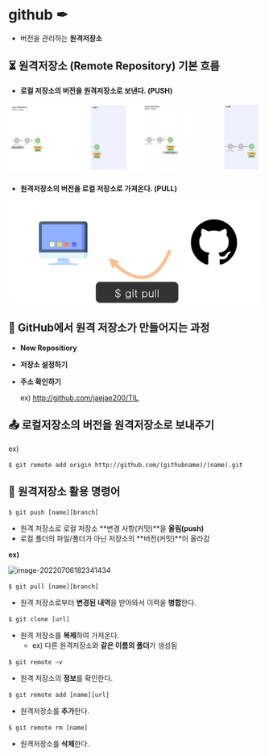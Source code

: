 # github ✒

- 버전을 관리하는 **원격저장소**



## ⏳ 원격저장소 (Remote Repository) 기본 흐름

- **로컬 저장소의 버전을 원격저장소로 보낸다. (PUSH)**

![image-20220706182600857](README.assets/image-20220706182600857.png)

- **원격저장소의 버전을 로컬 저장소로 가져온다. (PULL)**

![image-20220706182651303](README.assets/image-20220706182651303.png)



## 🔨 GitHub에서 원격 저장소가 만들어지는 과정

- **New Repositiory**

- **저장소 설정하기**

- **주소 확인하기**

  ex) http://github.com/jaejae200/TIL



## 📤 로컬저장소의 버전을 원격저장소로 보내주기

ex)

```$ git remote add origin http://github.com/(githubname)/(name).git```



## 📏 원격저장소 활용 명령어 

```$ git push [name][branch]```

- 원격 저장소로 로컬 저장소 **변경 사항(커밋)**을 **올림(push)**
- 로컬 폴더의 파일/폴더가 아닌 저장소의 **버전(커밋)**이 올라감

**ex)**

![image-20220706182341434](README.assets/image-20220706182341434.png)



`$ git pull [name][branch]`

- 원격 저장소로부터 **변경된 내역**을 받아와서 이력을 **병합**한다.

`$ git clone [url]`

- 원격 저장소를 **복제**하여 가져온다.
  - ex) 다른 원격저장소와 **같은 이름의 폴더**가 생성됨

```$ git remote –v```

- 원격 저장소의 **정보**를 확인한다. 

`$ git remote add [name][url]`

- 원격저장소를 **추가**한다. 

```$ git remote rm [name]```

- 원격저장소를 **삭제**한다.

